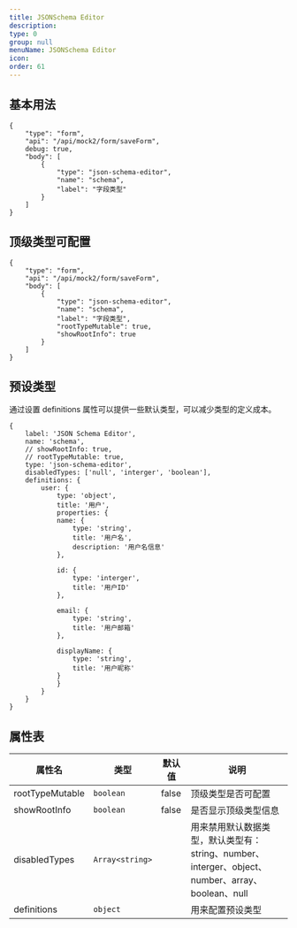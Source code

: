 ```yaml
---
title: JSONSchema Editor
description:
type: 0
group: null
menuName: JSONSchema Editor
icon:
order: 61
---
```


## 基本用法

```schema: scope="body"
{
    "type": "form",
    "api": "/api/mock2/form/saveForm",
    debug: true,
    "body": [
        {
            "type": "json-schema-editor",
            "name": "schema",
            "label": "字段类型"
        }
    ]
}
```

## 顶级类型可配置

```schema: scope="body"
{
    "type": "form",
    "api": "/api/mock2/form/saveForm",
    "body": [
        {
            "type": "json-schema-editor",
            "name": "schema",
            "label": "字段类型",
            "rootTypeMutable": true,
            "showRootInfo": true
        }
    ]
}
```

## 预设类型

通过设置 definitions 属性可以提供一些默认类型，可以减少类型的定义成本。

```schema: scope="form-item"
{
    label: 'JSON Schema Editor',
    name: 'schema',
    // showRootInfo: true,
    // rootTypeMutable: true,
    type: 'json-schema-editor',
    disabledTypes: ['null', 'interger', 'boolean'],
    definitions: {
        user: {
            type: 'object',
            title: '用户',
            properties: {
            name: {
                type: 'string',
                title: '用户名',
                description: '用户名信息'
            },

            id: {
                type: 'interger',
                title: '用户ID'
            },

            email: {
                type: 'string',
                title: '用户邮箱'
            },

            displayName: {
                type: 'string',
                title: '用户昵称'
            }
            }
        }
    }
}
```

## 属性表

| 属性名          | 类型            | 默认值 | 说明                                                                                             |
| --------------- | --------------- | ------ | ------------------------------------------------------------------------------------------------ |
| rootTypeMutable | `boolean`       | false  | 顶级类型是否可配置                                                                               |
| showRootInfo    | `boolean`       | false  | 是否显示顶级类型信息                                                                             |
| disabledTypes   | `Array<string>` |        | 用来禁用默认数据类型，默认类型有：string、number、interger、object、number、array、boolean、null |
| definitions     | `object`        |        | 用来配置预设类型                                                                                 |

